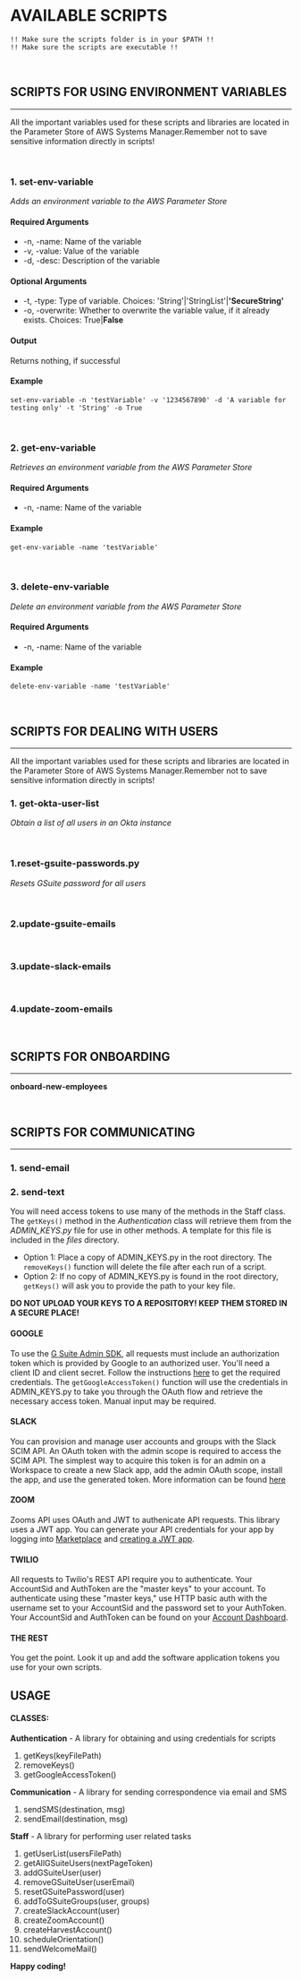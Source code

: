 # AVAILABLE SCRIPTS
    !! Make sure the scripts folder is in your $PATH !!
    !! Make sure the scripts are executable !!

&nbsp;

## SCRIPTS FOR USING ENVIRONMENT VARIABLES
---
All the important variables used for these scripts and libraries are located in the Parameter Store of AWS Systems Manager.Remember not to save sensitive information directly in scripts!

&nbsp;

### 1. set-env-variable 
*Adds an environment variable to the AWS Parameter Store*

#### Required Arguments
* -n, -name: Name of the variable
* -v, -value: Value of the variable
* -d, -desc: Description of the variable
#### Optional Arguments
* -t, -type: Type of variable. Choices: 'String'|'StringList'|**'SecureString'**
* -o, -overwrite: Whether to overwrite the variable value, if it already exists. Choices: True|**False**

#### Output
Returns nothing, if successful

#### Example
```
set-env-variable -n 'testVariable' -v '1234567890' -d 'A variable for testing only' -t 'String' -o True
```

&nbsp;

### 2. get-env-variable
*Retrieves an environment variable from the AWS Parameter Store*

#### Required Arguments
* -n, -name: Name of the variable

#### Example
```
get-env-variable -name 'testVariable'
```

&nbsp;

### 3. delete-env-variable 
*Delete an environment variable from the AWS Parameter Store*

#### Required Arguments
* -n, -name: Name of the variable

#### Example
```
delete-env-variable -name 'testVariable'
```

&nbsp;

## SCRIPTS FOR DEALING WITH USERS
---
All the important variables used for these scripts and libraries are located in the Parameter Store of AWS Systems Manager.Remember not to save sensitive information directly in scripts!


### 1. get-okta-user-list
*Obtain a list of all users in an Okta instance*

&nbsp;

### 1.reset-gsuite-passwords.py
*Resets GSuite password for all users*

&nbsp;

### 2.update-gsuite-emails

&nbsp;

### 3.update-slack-emails

&nbsp;

### 4.update-zoom-emails

&nbsp;

## SCRIPTS FOR ONBOARDING
---
**onboard-new-employees**

&nbsp;

## SCRIPTS FOR COMMUNICATING
---
### 1. send-email
### 2. send-text

You will need access tokens to use many of the methods in the Staff class. The `getKeys()` method in the *Authentication* class will retrieve them from the *ADMIN_KEYS.py* file for use in other methods. A template for this file is included in the *files* directory.

*  Option 1: Place a copy of ADMIN_KEYS.py in the root directory.  The `removeKeys()` function will delete the file after each run of a script. 
*  Option 2: If no copy of ADMIN_KEYS.py is found in the root directory, `getKeys()` will ask you to provide the path to your key file.

**DO NOT UPLOAD YOUR KEYS TO A REPOSITORY! KEEP THEM STORED IN A SECURE PLACE!**

#### GOOGLE
To use the [G Suite Admin SDK](https://developers.google.com/admin-sdk), all requests must include an authorization token which is provided by 
Google to an authorized user.  You'll need a client ID and client secret.  Follow the instructions [here](https://developers.google.com/admin-sdk/directory/v1/guides/authorizing) to get the required credentials.  The `getGoogleAccessToken()` function will use the credentials in ADMIN_KEYS.py to take you through the OAuth flow and retrieve the necessary access token.  Manual input may be required.

#### SLACK
You can provision and manage user accounts and groups with the Slack SCIM API. An OAuth token with the admin scope is required to access the SCIM API. The simplest way to acquire this token is for an admin on a Workspace to create a new Slack app, add the admin OAuth scope, install the app, and use the generated token.  More information can be found [here](https://api.slack.com/scim)

#### ZOOM
Zooms API uses OAuth and JWT to authenicate API requests. This library uses a JWT app. You can generate your API credentials for your app by logging into [Marketplace](http://marketplace.zoom.us/) and [creating a JWT app](https://marketplace.zoom.us/docs/guides/getting-started/app-types/create-jwt-app).

#### TWILIO
All requests to Twilio's REST API require you to authenticate. Your AccountSid and AuthToken are the "master keys" to your account. To authenticate using these "master keys," use HTTP basic auth with the username set to your AccountSid and the password set to your AuthToken. Your AccountSid and AuthToken can be found on your [Account Dashboard](https://www.twilio.com/console).

#### THE REST
You get the point.  Look it up and add the software application tokens you use for your own scripts.

## USAGE 



#### CLASSES:

**Authentication** - A library for obtaining and using credentials for scripts

1. getKeys(keyFilePath)
2. removeKeys()
3. getGoogleAccessToken()

**Communication** - A library for sending correspondence via email and SMS

1. sendSMS(destination, msg)
2. sendEmail(destination, msg)
 
**Staff** - A library for performing user related tasks

1. getUserList(usersFilePath)
2. getAllGSuiteUsers(nextPageToken)
3. addGSuiteUser(user)
4. removeGSuiteUser(userEmail)
5. resetGSuitePassword(user)
6. addToGSuiteGroups(user, groups)
7. createSlackAccount(user)
8. createZoomAccount()
9. createHarvestAccount()
10. scheduleOrientation()
11. sendWelcomeMail()


**Happy coding!**